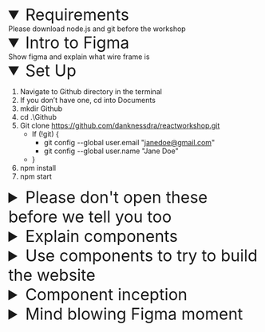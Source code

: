 <details open>
    <summary style="font-size: 2rem">Requirements</summary>
Please download node.js and git before the workshop
</details>

<details open>
    <summary style="font-size: 2rem">Intro to Figma</summary>
Show figma and explain what wire frame is
</details>

<details open>
<summary style="font-size: 2rem">Set Up</summary>

1. Navigate to Github directory in the terminal
1. If you don’t have one, cd into Documents
1. mkdir Github
1. cd .\Github
1. Git clone https://github.com/danknessdra/reactworkshop.git
    * If (!git) {
        * git config --global user.email "janedoe@gmail.com"
        * git config --global user.name "Jane Doe"
    * }
1. npm install
1. npm start
</details>

<details>
<summary style= "font-size: 2rem"> Please don't open these before we tell you too </summary>

[![rick roll](http://img.youtube.com/vi/dQw4w9WgXcQ/0.jpg)](http://www.youtube.com/watch?v=dQw4w9WgXcQ)
</details>

<details>
    <summary style="font-size: 2rem">Explain components</summary>

</details>

<details>
    <summary style="font-size: 2rem">Use components to try to build the website</summary>

* What is flex
* Place product components in 
* Try to mimic figma design
</details>


<details>
    <summary style="font-size: 2rem">Component inception</summary>

Now instead of placing them all by hand add the Product component to the shelf component and place 3 shelf components.
</details>


<details>
    <summary style="font-size: 2rem">Mind blowing Figma moment </summary>

Notice that in figma we have organized 
</details>
